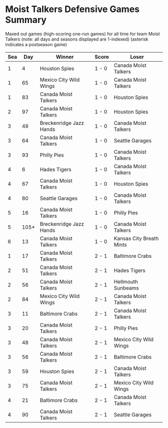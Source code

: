# Moist Talkers Defensive Games Summary



Maxed out games (high-scoring one-run games) for all time for team Moist Talkers (note: all days and seasons displayed are 1-indexed) (asterisk indicates a postseason game)


| Sea | Day | Winner | Score | Loser | 
| ------ |------ |------ |------ |------ |
| 1 | 4 | Houston Spies | 1 - 0 | Canada Moist Talkers | 
| 1 | 65 | Mexico City Wild Wings | 1 - 0 | Canada Moist Talkers | 
| 1 | 83 | Canada Moist Talkers | 1 - 0 | Houston Spies | 
| 2 | 97 | Canada Moist Talkers | 1 - 0 | Houston Spies | 
| 3 | 49 | Breckenridge Jazz Hands | 1 - 0 | Canada Moist Talkers | 
| 3 | 64 | Canada Moist Talkers | 1 - 0 | Seattle Garages | 
| 3 | 93 | Philly Pies | 1 - 0 | Canada Moist Talkers | 
| 4 | 6 | Hades Tigers | 1 - 0 | Canada Moist Talkers | 
| 4 | 67 | Canada Moist Talkers | 1 - 0 | Houston Spies | 
| 4 | 80 | Seattle Garages | 1 - 0 | Canada Moist Talkers | 
| 5 | 16 | Canada Moist Talkers | 1 - 0 | Philly Pies | 
| 5 | 105* | Breckenridge Jazz Hands | 1 - 0 | Canada Moist Talkers | 
| 6 | 13 | Canada Moist Talkers | 1 - 0 | Kansas City Breath Mints | 
| 1 | 17 | Canada Moist Talkers | 2 - 1 | Baltimore Crabs | 
| 2 | 51 | Canada Moist Talkers | 2 - 1 | Hades Tigers | 
| 2 | 56 | Canada Moist Talkers | 2 - 1 | Hellmouth Sunbeams | 
| 2 | 84 | Mexico City Wild Wings | 2 - 1 | Canada Moist Talkers | 
| 3 | 11 | Baltimore Crabs | 2 - 1 | Canada Moist Talkers | 
| 3 | 20 | Canada Moist Talkers | 2 - 1 | Philly Pies | 
| 3 | 48 | Canada Moist Talkers | 2 - 1 | Mexico City Wild Wings | 
| 3 | 56 | Canada Moist Talkers | 2 - 1 | Baltimore Crabs | 
| 3 | 59 | Houston Spies | 2 - 1 | Canada Moist Talkers | 
| 3 | 75 | Canada Moist Talkers | 2 - 1 | Mexico City Wild Wings | 
| 4 | 21 | Baltimore Crabs | 2 - 1 | Canada Moist Talkers | 
| 4 | 90 | Canada Moist Talkers | 2 - 1 | Seattle Garages | 


